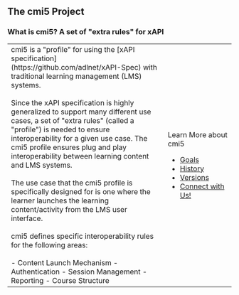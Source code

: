 ## The cmi5 Project


### What is cmi5? A set of "extra rules" for xAPI

<table style="border: 0px;">
<tr width="50%">
  <td>
cmi5 is a "profile" for using the [xAPI specification](https://github.com/adlnet/xAPI-Spec) with traditional learning management (LMS) systems.
<br><br>
Since the xAPI specification is highly generalized to support many different use cases, a set of "extra rules" (called a "profile") is needed to ensure interoperability for a given use case. The cmi5 profile ensures plug and play interoperability between learning content and LMS systems.
<br><br>
The use case that the cmi5 profile is specifically designed for is one where the learner launches the learning content/activity from the LMS user interface.
<br><br>
cmi5 defines specific interoperability rules for the following areas:
<br><br>
- Content Launch Mechanism
- Authentication
- Session Management
- Reporting
- Course Structure</td>
<td  width="30%">
  

Learn More about cmi5

  
  * [Goals]()
  * [History]()
  * [Versions]()
  * [Connect with Us!]()

</td>
</tr>
</table>

